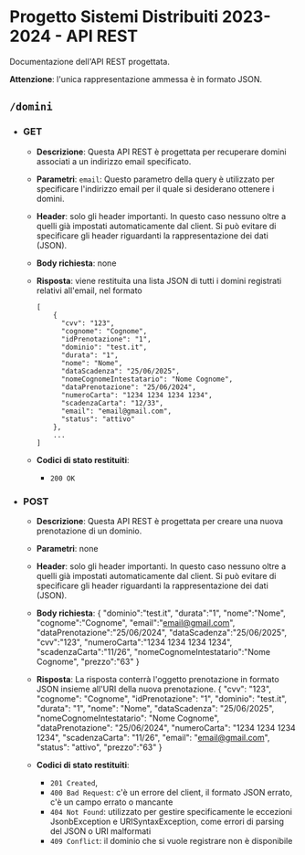 # Progetto Sistemi Distribuiti 2023-2024 - API REST

Documentazione dell'API REST progettata.

**Attenzione**: l'unica rappresentazione ammessa è in formato JSON.

## `/domini`

* ### GET

    - **Descrizione**: Questa API REST è progettata per recuperare domini associati a un indirizzo email specificato.
    
    - **Parametri**: `email`: Questo parametro della query è utilizzato per specificare l'indirizzo email per il quale si desiderano ottenere i domini.

    - **Header**: solo gli header importanti. In questo caso nessuno oltre a quelli già impostati automaticamente dal client. Si può evitare di specificare gli header riguardanti la rappresentazione dei dati (JSON).
    
    - **Body richiesta**: none

    - **Risposta**: viene restituita una lista JSON di tutti i domini registrati relativi all'email, nel formato

          [
              {
                "cvv": "123",
                "cognome": "Cognome",
                "idPrenotazione": "1",
                "dominio": "test.it",
                "durata": "1",
                "nome": "Nome",
                "dataScadenza": "25/06/2025",
                "nomeCognomeIntestatario": "Nome Cognome",
                "dataPrenotazione": "25/06/2024",
                "numeroCarta": "1234 1234 1234 1234",
                "scadenzaCarta": "12/33",
                "email": "email@gmail.com",
                "status": "attivo"
              },
              ...
          ]

    - **Codici di stato restituiti**:
      * `200 OK`

* ### POST

    - **Descrizione**: Questa API REST è progettata per creare una nuova prenotazione di un dominio.
    
    - **Parametri**: none

    - **Header**: solo gli header importanti. In questo caso nessuno oltre a quelli già impostati automaticamente dal client. Si può evitare di specificare gli header riguardanti la rappresentazione dei dati (JSON).
    
    - **Body richiesta**: {
                            "dominio":"test.it",
                            "durata":"1",
                            "nome":"Nome",
                            "cognome":"Cognome",
                            "email":"email@gmail.com",
                            "dataPrenotazione":"25/06/2024",
                            "dataScadenza":"25/06/2025",
                            "cvv":"123",
                            "numeroCarta":"1234 1234 1234 1234",
                            "scadenzaCarta":"11/26",
                            "nomeCognomeIntestatario":"Nome Cognome",
                            "prezzo":"63"
                        }

    - **Risposta**: La risposta conterrà l'oggetto prenotazione in formato JSON insieme all'URI della nuova prenotazione.
                    {
                        "cvv": "123",
                        "cognome": "Cognome",
                        "idPrenotazione": "1",
                        "dominio": "test.it",
                        "durata": "1",
                        "nome": "Nome",
                        "dataScadenza": "25/06/2025",
                        "nomeCognomeIntestatario": "Nome Cognome",
                        "dataPrenotazione": "25/06/2024",
                        "numeroCarta": "1234 1234 1234 1234",
                        "scadenzaCarta": "11/26",
                        "email": "email@gmail.com",
                        "status": "attivo",
                        "prezzo":"63"
                    }


    - **Codici di stato restituiti**:
      * `201 Created`,
      * `400 Bad Request`: c'è un errore del client, il formato JSON errato, c'è un campo errato o mancante
      * `404 Not Found`: utilizzato per gestire specificamente le eccezioni JsonbException e URISyntaxException, come errori di parsing del JSON o URI malformati
      * `409 Conflict`: il dominio che si vuole registrare non è disponibile

